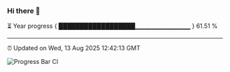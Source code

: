 ### Hi there 👋

⏳ Year progress { ██████████████████▁▁▁▁▁▁▁▁▁▁▁▁ } 61.51 %

---

⏰ Updated on Wed, 13 Aug 2025 12:42:13 GMT

![Progress Bar CI](https://github.com/liununu/liununu/workflows/Progress%20Bar%20CI/badge.svg)
